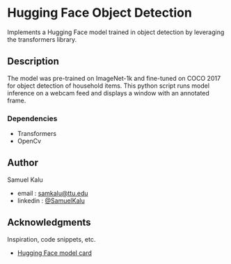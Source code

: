 #   Hugging Face Object Detection

Implements a Hugging Face model trained in object detection by leveraging the transformers library.

## Description

The model was pre-trained on ImageNet-1k and fine-tuned on COCO 2017 for object detection of household items. This python script runs model inference on a webcam feed and displays a window with an annotated frame.

### Dependencies

* Transformers
* OpenCv

## Author

Samuel Kalu
  
* email : [samkalu@ttu.edu](mailto:samkalu@ttu.edu)
* linkedin : [@SamuelKalu](https://www.linkedin.com/in/samuel-kalu-74a359342/)

## Acknowledgments

Inspiration, code snippets, etc.
* [Hugging Face model card](https://huggingface.co/hustvl/yolos-tiny)

